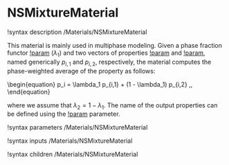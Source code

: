 # NSMixtureMaterial

!syntax description /Materials/NSMixtureMaterial

This material is mainly used in multiphase modeling.
Given a phase fraction functor [!param](/Materials/NSMixtureMaterial/phase_1_fraction) ($\lambda_1$)
and two vectors of properties [!param](/Materials/NSMixtureMaterial/phase_1_names) and
[!param](/Materials/NSMixtureMaterial/phase_2_names), named generically $p_{i,1}$ and $p_{i,2}$, respectively,
the material computes the phase-weighted average of the property as follows:

\begin{equation}
p_i = \lambda_1 p_{i,1} + (1 - \lambda_1) p_{i,2} \,,
\end{equation}

where we assume that $\lambda_2 = 1 - \lambda_1$.
The name of the output properties can be defined using the [!param](/Materials/NSMixtureMaterial/prop_names) parameter.

!syntax parameters /Materials/NSMixtureMaterial

!syntax inputs /Materials/NSMixtureMaterial

!syntax children /Materials/NSMixtureMaterial
